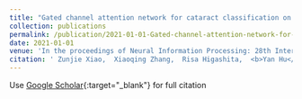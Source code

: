 ```yaml
---
title: "Gated channel attention network for cataract classification on AS-OCT image"
collection: publications
permalink: /publication/2021-01-01-Gated-channel-attention-network-for-cataract-classification-on-AS-OCT-image
date: 2021-01-01
venue: 'In the proceedings of Neural Information Processing: 28th International Conference, ICONIP 2021, Sanur, Bali, Indonesia, December 8--12, 2021, Proceedings, Part III 28'
citation: ' Zunjie Xiao,  Xiaoqing Zhang,  Risa Higashita,  <b>Yan Hu</b>,  Jin Yuan,  Wan Chen,  Jiang Liu, &quot;Gated channel attention network for cataract classification on AS-OCT image.&quot; In the proceedings of Neural Information Processing: 28th International Conference, ICONIP 2021, Sanur, Bali, Indonesia, December 8--12, 2021, Proceedings, Part III 28, 2021.'
---
```

Use [Google Scholar](https://scholar.google.com/scholar?q=Gated+channel+attention+network+for+cataract+classification+on+AS+OCT+image){:target="_blank"} for full citation